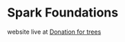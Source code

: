 # Spark Foundations

website live at [Donation for trees](https://yashyc19.github.io/sparkFoundations/)
